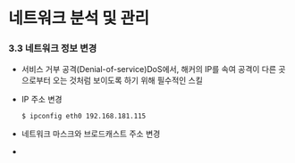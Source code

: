 # 네트워크 분석 및 관리

### 3.3 네트워크 정보 변경

- 서비스 거부 공격(Denial-of-service)DoS에서, 해커의 IP를 속여 공격이 다른 곳으로부터 오는 것처럼 보이도록 하기 위해 필수적인 스킬

- IP 주소 변경

  ```
  $ ipconfig eth0 192.168.181.115
  ```

- 네트워크 마스크와 브로드캐스트 주소 변경
- 

